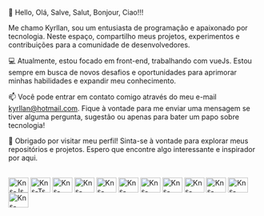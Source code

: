 👋 Hello, Olá, Salve, Salut, Bonjour, Ciao!!!

Me chamo Kyrllan, sou um entusiasta de programação e apaixonado por tecnologia. Neste espaço, compartilho meus projetos, experimentos e contribuições para a comunidade de desenvolvedores.

💻 Atualmente, estou focado em front-end, trabalhando com vueJs. Estou sempre em busca de novos desafios e oportunidades para aprimorar minhas habilidades e expandir meu conhecimento.

📫 Você pode entrar em contato comigo através do meu e-mail kyrllan@hotmail.com. Fique à vontade para me enviar uma mensagem se tiver alguma pergunta, sugestão ou apenas para bater um papo sobre tecnologia!

🚀 Obrigado por visitar meu perfil! Sinta-se à vontade para explorar meus repositórios e projetos. Espero que encontre algo interessante e inspirador por aqui.

<div style="display: inline_block"><br>
  <img align="center" alt="Kns-Js" height="30" width="40" src="https://github.com/Kyrllan/kyrllan/assets/31549101/0db9778b-ef47-4afe-be0c-1f5cf85f43b3">
  <img align="center" alt="Kns-Ts" height="30" width="40" src="https://github.com/Kyrllan/kyrllan/assets/31549101/01e357d8-93e3-42b2-b6dc-7ced1197c250">
  <img align="center" alt="Kns-Vue" height="30" width="40" src="https://github.com/Kyrllan/kyrllan/assets/31549101/6a4c4221-639d-4c03-b77a-3ebab1b696ba">
  <img align="center" alt="Kns-Nuxt" height="30" width="40" src="https://github.com/Kyrllan/kyrllan/assets/31549101/1cc465e7-1122-4d93-8869-3297e4fc9118">
  <img align="center" alt="Kns-Vuetify" height="30" width="40" src="https://github.com/Kyrllan/kyrllan/assets/31549101/d5cd7e71-d471-4b8c-9861-961ec1b5178b">
  <img align="center" alt="Kns-React" height="30" width="40" src="https://github.com/Kyrllan/kyrllan/assets/31549101/c8627cc4-a741-46e6-9755-856ff5688613">
  <img align="center" alt="Kns-Next" height="30" width="40" src="https://github.com/Kyrllan/kyrllan/assets/31549101/f53875be-fa17-4508-928e-d34c9d645bb3">
  <img align="center" alt="Kns-Html" height="30" width="40" src="https://github.com/Kyrllan/kyrllan/assets/31549101/532d944c-8d8e-4b9d-ac13-3083ec1034bb">
  <img align="center" alt="Kns-Css" height="30" width="40" src="https://github.com/Kyrllan/kyrllan/assets/31549101/9ba1cb23-4035-4419-ad53-540c486a3cfd">
  <img align="center" alt="Kns-Sass" height="30" width="40" src="https://github.com/Kyrllan/kyrllan/assets/31549101/b9cf67ca-9f07-4655-a370-ebb6e7d5e095">
  <img align="center" alt="Kns-Bootstrap" height="30" width="40" src="https://github.com/Kyrllan/kyrllan/assets/31549101/2eedcce4-078b-4e88-af10-8d10959e55a9">
  <img align="center" alt="Kns-Adonis" height="30" width="40" src="https://cdn.jsdelivr.net/gh/devicons/devicon@latest/icons/adonisjs/adonisjs-original.svg"/>
</div>

